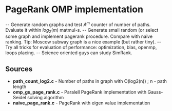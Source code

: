 # PageRank OMP implementation

-- Generate random graphs and test $A^m$ counter of number of paths. Evaluate it within $log_2(m)$ matmul-s.
-- Generate small random (or select some graph and implement pagerank procedure. Compare with naive ranking.
 Tip: Moscow subway graph is a nice example (but rather tiny). 
-- Try all tricks for evaluation of performance: optimization, blas, openmp, loops placing.
-- Science oriented guys can study SimRank.

## Sources

* **path_count_log2.c** - Number of paths in graph with O(log2(n)) ; n - path length
* **omp_gs_page_rank.c** - Paralell PageRank implementation with Gauss-Seidel solving algorithm
* **naive_page_rank.c** - PageRank with eigen value implementation
